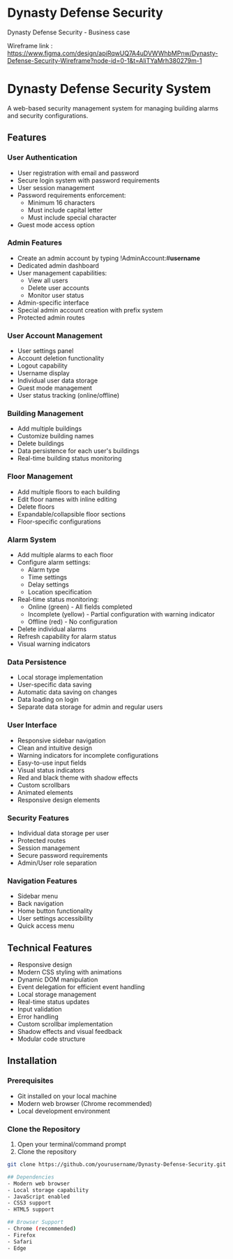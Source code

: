 # Dynasty Defense Security
Dynasty Defense Security - Business case

Wireframe link : https://www.figma.com/design/apiRqwUQ7A4uDVWWhbMPnw/Dynasty-Defense-Security-Wireframe?node-id=0-1&t=AliTYaMrh380279m-1

# Dynasty Defense Security System

A web-based security management system for managing building alarms and security configurations.

## Features

### User Authentication
- User registration with email and password
- Secure login system with password requirements
- User session management
- Password requirements enforcement:
  - Minimum 16 characters
  - Must include capital letter
  - Must include special character
- Guest mode access option

### Admin Features
- Create an admin account by typing !AdminAccount:#**username**
- Dedicated admin dashboard
- User management capabilities:
  - View all users
  - Delete user accounts
  - Monitor user status
- Admin-specific interface
- Special admin account creation with prefix system
- Protected admin routes

### User Account Management
- User settings panel
- Account deletion functionality
- Logout capability
- Username display
- Individual user data storage
- Guest mode management
- User status tracking (online/offline)

### Building Management
- Add multiple buildings
- Customize building names
- Delete buildings
- Data persistence for each user's buildings
- Real-time building status monitoring

### Floor Management
- Add multiple floors to each building
- Edit floor names with inline editing
- Delete floors
- Expandable/collapsible floor sections
- Floor-specific configurations

### Alarm System
- Add multiple alarms to each floor
- Configure alarm settings:
  - Alarm type
  - Time settings
  - Delay settings
  - Location specification
- Real-time status monitoring:
  - Online (green) - All fields completed
  - Incomplete (yellow) - Partial configuration with warning indicator
  - Offline (red) - No configuration
- Delete individual alarms
- Refresh capability for alarm status
- Visual warning indicators

### Data Persistence
- Local storage implementation
- User-specific data saving
- Automatic data saving on changes
- Data loading on login
- Separate data storage for admin and regular users

### User Interface
- Responsive sidebar navigation
- Clean and intuitive design
- Warning indicators for incomplete configurations
- Easy-to-use input fields
- Visual status indicators
- Red and black theme with shadow effects
- Custom scrollbars
- Animated elements
- Responsive design elements

### Security Features
- Individual data storage per user
- Protected routes
- Session management
- Secure password requirements
- Admin/User role separation

### Navigation Features
- Sidebar menu
- Back navigation
- Home button functionality
- User settings accessibility
- Quick access menu

## Technical Features
- Responsive design
- Modern CSS styling with animations
- Dynamic DOM manipulation
- Event delegation for efficient event handling
- Local storage management
- Real-time status updates
- Input validation
- Error handling
- Custom scrollbar implementation
- Shadow effects and visual feedback
- Modular code structure

## Installation

### Prerequisites
- Git installed on your local machine
- Modern web browser (Chrome recommended)
- Local development environment

### Clone the Repository
1. Open your terminal/command prompt
2. Clone the repository
```bash
git clone https://github.com/yourusername/Dynasty-Defense-Security.git

## Dependencies
- Modern web browser
- Local storage capability
- JavaScript enabled
- CSS3 support
- HTML5 support

## Browser Support
- Chrome (recommended)
- Firefox
- Safari
- Edge
